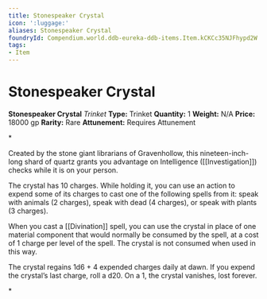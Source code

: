 ```yaml
---
title: Stonespeaker Crystal
icon: ':luggage:'
aliases: Stonespeaker Crystal
foundryId: Compendium.world.ddb-eureka-ddb-items.Item.kCKCc35NJFhypd2W
tags:
- Item
---
```


# Stonespeaker Crystal

**Stonespeaker Crystal**
_Trinket_
**Type:** Trinket
**Quantity:** 1
**Weight:** N/A
**Price:** 18000 gp
**Rarity:** Rare
**Attunement:** Requires Attunement

*<p>Created by the stone giant librarians of Gravenhollow, this nineteen-inch-long shard of quartz grants you advantage on Intelligence ([[Investigation]]) checks while it is on your person.

The crystal has 10 charges. While holding it, you can use an action to expend some of its charges to cast one of the following spells from it: speak with animals (2 charges), speak with dead (4 charges), or speak with plants (3 charges).

When you cast a [[Divination]] spell, you can use the crystal in place of one material component that would normally be consumed by the spell, at a cost of 1 charge per level of the spell. The crystal is not consumed when used in this way.

The crystal regains 1d6 + 4 expended charges daily at dawn. If you expend the crystal’s last charge, roll a d20. On a 1, the crystal vanishes, lost forever.</p>*